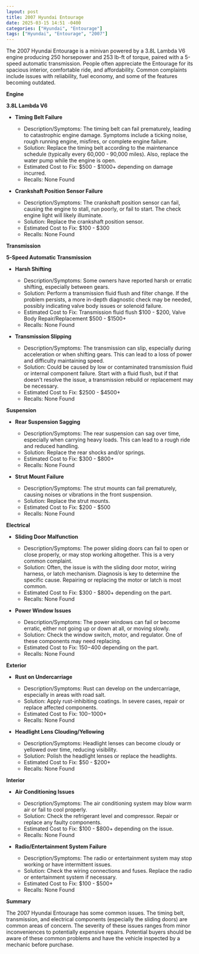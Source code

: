 ```yaml
---
layout: post
title: 2007 Hyundai Entourage
date: 2025-03-15 14:51 -0400
categories: ["Hyundai", "Entourage"]
tags: ["Hyundai", "Entourage", "2007"]
---
```

The 2007 Hyundai Entourage is a minivan powered by a 3.8L Lambda V6 engine producing 250 horsepower and 253 lb-ft of torque, paired with a 5-speed automatic transmission. People often appreciate the Entourage for its spacious interior, comfortable ride, and affordability. Common complaints include issues with reliability, fuel economy, and some of the features becoming outdated.

**Engine**

**3.8L Lambda V6**
*   **Timing Belt Failure**
    *   Description/Symptoms: The timing belt can fail prematurely, leading to catastrophic engine damage. Symptoms include a ticking noise, rough running engine, misfires, or complete engine failure.
    *   Solution: Replace the timing belt according to the maintenance schedule (typically every 60,000 - 90,000 miles). Also, replace the water pump while the engine is open.
    *   Estimated Cost to Fix: $500 - $1000+ depending on damage incurred.
    *   Recalls: None Found

*   **Crankshaft Position Sensor Failure**
    *   Description/Symptoms: The crankshaft position sensor can fail, causing the engine to stall, run poorly, or fail to start. The check engine light will likely illuminate.
    *   Solution: Replace the crankshaft position sensor.
    *   Estimated Cost to Fix: $100 - $300
    *   Recalls: None Found

**Transmission**

**5-Speed Automatic Transmission**

*   **Harsh Shifting**
    *   Description/Symptoms: Some owners have reported harsh or erratic shifting, especially between gears.
    *   Solution: Perform a transmission fluid flush and filter change. If the problem persists, a more in-depth diagnostic check may be needed, possibly indicating valve body issues or solenoid failure.
    *   Estimated Cost to Fix: Transmission fluid flush $100 - $200, Valve Body Repair/Replacement $500 - $1500+
    *   Recalls: None Found

*   **Transmission Slipping**
    *   Description/Symptoms: The transmission can slip, especially during acceleration or when shifting gears. This can lead to a loss of power and difficulty maintaining speed.
    *   Solution: Could be caused by low or contaminated transmission fluid or internal component failure. Start with a fluid flush, but if that doesn't resolve the issue, a transmission rebuild or replacement may be necessary.
    *   Estimated Cost to Fix: $2500 - $4500+
    *   Recalls: None Found

**Suspension**

*   **Rear Suspension Sagging**
    *   Description/Symptoms: The rear suspension can sag over time, especially when carrying heavy loads. This can lead to a rough ride and reduced handling.
    *   Solution: Replace the rear shocks and/or springs.
    *   Estimated Cost to Fix: $300 - $800+
    *   Recalls: None Found

*   **Strut Mount Failure**
    *   Description/Symptoms: The strut mounts can fail prematurely, causing noises or vibrations in the front suspension.
    *   Solution: Replace the strut mounts.
    *   Estimated Cost to Fix: $200 - $500
    *   Recalls: None Found

**Electrical**

*   **Sliding Door Malfunction**
    *   Description/Symptoms: The power sliding doors can fail to open or close properly, or may stop working altogether. This is a very common complaint.
    *   Solution: Often, the issue is with the sliding door motor, wiring harness, or latch mechanism. Diagnosis is key to determine the specific cause. Repairing or replacing the motor or latch is most common.
    *   Estimated Cost to Fix: $300 - $800+ depending on the part.
    *   Recalls: None Found

*   **Power Window Issues**
    * Description/Symptoms: The power windows can fail or become erratic, either not going up or down at all, or moving slowly.
    * Solution: Check the window switch, motor, and regulator. One of these components may need replacing.
    * Estimated Cost to Fix: $150-$400 depending on the part.
    * Recalls: None Found

**Exterior**

*   **Rust on Undercarriage**
    *   Description/Symptoms: Rust can develop on the undercarriage, especially in areas with road salt.
    *   Solution: Apply rust-inhibiting coatings. In severe cases, repair or replace affected components.
    *   Estimated Cost to Fix: $100-$1000+
    *   Recalls: None Found

*   **Headlight Lens Clouding/Yellowing**
    *   Description/Symptoms: Headlight lenses can become cloudy or yellowed over time, reducing visibility.
    *   Solution: Polish the headlight lenses or replace the headlights.
    *   Estimated Cost to Fix: $50 - $200+
    *   Recalls: None Found

**Interior**

*   **Air Conditioning Issues**
    *   Description/Symptoms: The air conditioning system may blow warm air or fail to cool properly.
    *   Solution: Check the refrigerant level and compressor. Repair or replace any faulty components.
    *   Estimated Cost to Fix: $100 - $800+ depending on the issue.
    *   Recalls: None Found

*   **Radio/Entertainment System Failure**
    *   Description/Symptoms: The radio or entertainment system may stop working or have intermittent issues.
    *   Solution: Check the wiring connections and fuses. Replace the radio or entertainment system if necessary.
    *   Estimated Cost to Fix: $100 - $500+
    *   Recalls: None Found

**Summary**

The 2007 Hyundai Entourage has some common issues. The timing belt, transmission, and electrical components (especially the sliding doors) are common areas of concern. The severity of these issues ranges from minor inconveniences to potentially expensive repairs. Potential buyers should be aware of these common problems and have the vehicle inspected by a mechanic before purchase.

